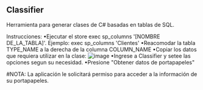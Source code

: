 ## Classifier

Herramienta para generar clases de C# basadas en tablas de SQL.

Instrucciones:
•Ejecutar el store exec sp_columns '[NOMBRE DE_LA_TABLA]'. Ejemplo: exec sp_columns 'Clientes'
•Reacomodar la tabla TYPE_NAME a la derecha de la columna COLUMN_NAME
•Copiar los datos que requiera utilizar en la clase:
![image](https://github.com/gusgeet/classifier/assets/88063887/29ba9df7-2546-411f-9e82-6ba5aae54760)
•Ingrese a Classifier y setee las opciones segun su necesidad.
•Presione "Obtener datos de portapapeles"

#NOTA: La aplicación le solicitará permiso para acceder a la información de su portapapeles.

